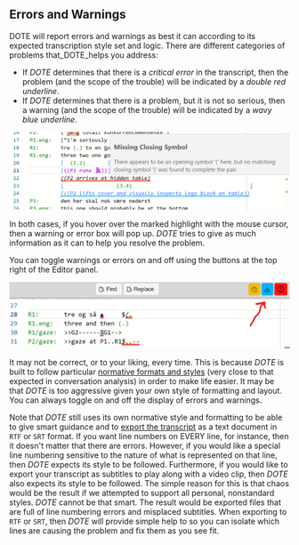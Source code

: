 ## Errors and Warnings

DOTE will report errors and warnings as best it can according to its expected transcription style set and logic.
There are different categories of problems that_DOTE_helps you address:

- If _DOTE_ determines that there is a _critical error_ in the transcript, then the problem (and the scope of the trouble) will be indicated by a _double red underline_.
- If _DOTE_ determines that there is a problem, but it is not so serious, then a warning (and the scope of the trouble) will be indicated by a _wavy blue underline_.

[![ErrorsI](images/errors/error.png)](images/errors/error.png)

In both cases, if you hover over the marked highlight with the mouse cursor, then a warning or error box will pop up.
_DOTE_ tries to give as much information as it can to help you resolve the problem.

You can toggle warnings or errors on and off using the buttons at the top right of the Editor panel.

[![Toggles](images/errors/toggles.png)](images/errors/toggles.png)

It may not be correct, or to your liking, every time.
This is because _DOTE_ is built to follow particular [normative formats and styles](conventions.md) (very close to that expected in conversation analysis) in order to make life easier.
It may be that _DOTE_ is too aggressive given your own style of formatting and layout.
You can always toggle on and off the display of errors and warnings.

Note that _DOTE_ still uses its own normative style and formatting to be able to give smart guidance and to [export the transcript](export.md) as a text document in `RTF` or `SRT` format.
If you want line numbers on EVERY line, for instance, then it doesn't matter that there are errors.
However, if you would like a special line numbering sensitive to the nature of what is represented on that line, then _DOTE_ expects its style to be followed.
Furthermore, if you would like to export your transcript as subtitles to play along with a video clip, then _DOTE_ also expects its style to be followed.
The simple reason for this is that chaos would be the result if we attempted to support all personal, nonstandard styles.
_DOTE_ cannot be that smart.
The result would be exported files that are full of line numbering errors and misplaced subtitles.
When exporting to `RTF` or `SRT`, then _DOTE_ will provide simple help to so you can isolate which lines are causing the problem and fix them as you see fit.
